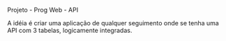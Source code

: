 Projeto - Prog Web - API

A idéia é criar uma aplicação de qualquer seguimento onde se tenha uma API com 3 tabelas, logicamente integradas.
